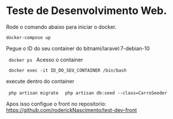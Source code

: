 <h1> Teste de Desenvolvimento Web.</h1>

<p> Rode o comando abaixo para iniciar o docker.</p>
<code>docker-compose up</code>

<p>Pegue o ID do seu container do bitnami/laravel:7-debian-10 </p>
<code> docker ps </code
<p> Acesso o container</p>

<code> docker exec -it ID_DO_SEU_CONTAINER /bin/bash </code>

<p> execute dentro do container</p>
<code> php artisan migrate </code>
<code> php artisan db:seed --class=CarroSeeder</code>


<p> Apos isso configue o front no repositorio: <a href="https://github.com/roderickNascimento/test-dev-front"> https://github.com/roderickNascimento/test-dev-front</a></p>
